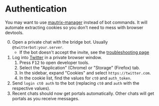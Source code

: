# Authentication
You may want to use [mautrix-manager](https://github.com/mautrix/manager)
instead of bot commands. It will automate extracting cookies so you don't need
to mess with browser devtools.

0. Open a private chat with the bridge bot. Usually `@twitterbot:your.server`.
   * If the bot doesn't accept the invite, see the [troubleshooting page](../../general/troubleshooting.md)
1. Log into [Twitter](https://twitter.com) in a private browser window.
   1. Press <kbd>F12</kbd> to open developer tools.
   2. Select the "Application" (Chrome) or "Storage" (Firefox) tab.
   3. In the sidebar, expand "Cookies" and select `https://twitter.com`.
   4. In the cookie list, find the values for `ct0` and `auth_token`.
2. Send `login ct0 auth` to the bot (replacing `ct0` and `auth` with the
   respective values).
3. Recent chats should now get portals automatically. Other chats will get
   portals as you receive messages.
